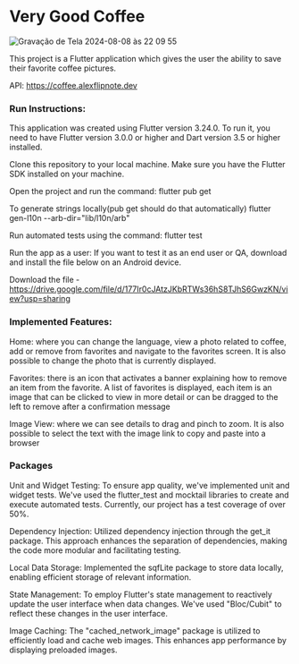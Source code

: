 # Very Good Coffee

![Gravação de Tela 2024-08-08 às 22 09 55](https://github.com/user-attachments/assets/d42199e4-9bab-4304-a60e-3c29c414694f)

This project is a Flutter application which gives the user the ability to save their favorite coffee pictures. 

API: https://coffee.alexflipnote.dev


### Run Instructions:

This application was created using Flutter version 3.24.0. To run it, you need to have Flutter version 3.0.0 or higher and Dart version 3.5 or higher installed.

Clone this repository to your local machine. Make sure you have the Flutter SDK installed on your machine.


Open the project and run the command:
flutter pub get

To generate strings locally(pub get should do that automatically)
flutter gen-l10n --arb-dir="lib/l10n/arb"

Run automated tests using the command:
flutter test

Run the app as a user:
If you want to test it as an end user or QA, download and install the file below on an Android device.

Download the file - https://drive.google.com/file/d/177Ir0cJAtzJKbRTWs36hS8TJhS6GwzKN/view?usp=sharing

### Implemented Features:

Home: where you can change the language, view a photo related to coffee, add or remove from favorites and navigate to the favorites screen.
It is also possible to change the photo that is currently displayed.

Favorites: there is an icon that activates a banner explaining how to remove an item from the favorite.
A list of favorites is displayed, each item is an image that can be clicked to view in more detail or can be dragged to the left to remove after a confirmation message

Image View: where we can see details to drag and pinch to zoom. It is also possible to select the text with the image link to copy and paste into a browser

### Packages

Unit and Widget Testing: To ensure app quality, we've implemented unit and widget tests. We've used the flutter_test and mocktail libraries to create and execute automated tests. Currently, our project has a test coverage of over 50%.

Dependency Injection: Utilized dependency injection through the get_it package. This approach enhances the separation of dependencies, making the code more modular and facilitating testing.

Local Data Storage: Implemented the sqfLite package to store data locally, enabling efficient storage of relevant information.

State Management: To employ Flutter's state management to reactively update the user interface when data changes. We've used "Bloc/Cubit" to reflect these changes in the user interface.

Image Caching: The "cached_network_image" package is utilized to efficiently load and cache web images. This enhances app performance by displaying preloaded images.